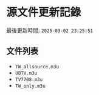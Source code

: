 # 源文件更新記錄

最後更新時間: `2025-03-02 23:25:51`

## 文件列表
- `TW_allsource.m3u`
- `UBTV.m3u`
- `TV7708.m3u`
- `TW_only.m3u`
